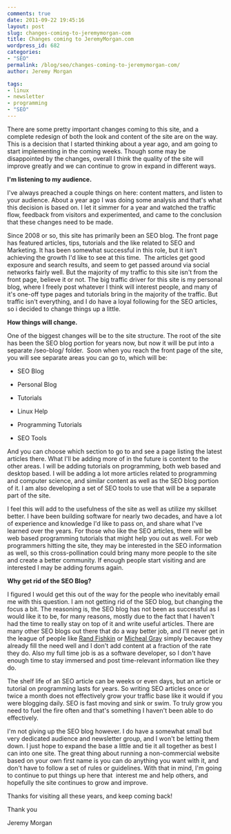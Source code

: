 ```yaml
---
comments: true
date: 2011-09-22 19:45:16
layout: post
slug: changes-coming-to-jeremymorgan-com
title: Changes coming to JeremyMorgan.com
wordpress_id: 682
categories:
- "SEO"
permalink: /blog/seo/changes-coming-to-jeremymorgan-com/
author: Jeremy Morgan

tags:
- linux
- newsletter
- programming
- "SEO"
---
```


There are some pretty important changes coming to this site, and a complete redesign of both the look and content of the site are on the way. This is a decision that I started thinking about a year ago, and am going to start implementing in the coming weeks. Though some may be disappointed by the changes, overall I think the quality of the site will improve greatly and we can continue to grow in expand in different ways.

**I'm listening to my audience.**

I've always preached a couple things on here: content matters, and listen to your audience. About a year ago I was doing some analysis and that's what this decision is based on. I let it simmer for a year and watched the traffic flow, feedback from visitors and experimented, and came to the conclusion that these changes need to be made.

Since 2008 or so, this site has primarily been an SEO blog. The front page has featured articles, tips, tutorials and the like related to SEO and Marketing. It has been somewhat successful in this role, but it isn't achieving the growth I'd like to see at this time.  The articles get good exposure and search results, and seem to get passed around via social networks fairly well. But the majority of my traffic to this site isn't from the front page, believe it or not. The big traffic driver for this site is my personal blog, where I freely post whatever I think will interest people, and many of it's one-off type pages and tutorials bring in the majority of the traffic. But traffic isn't everything, and I do have a loyal following for the SEO articles, so i decided to change things up a little.

**How things will change.**

One of the biggest changes will be to the site structure. The root of the site has been the SEO blog portion for years now, but now it will be put into a separate /seo-blog/ folder.  Soon when you reach the front page of the site, you will see separate areas you can go to, which will be:



	
  * SEO Blog

	
  * Personal Blog

	
  * Tutorials

	
  * Linux Help

	
  * Programming Tutorials

	
  * SEO Tools


And you can choose which section to go to and see a page listing the latest articles there. What I'll be adding more of in the future is content to the other areas. I will be adding tutorials on programming, both web based and desktop based. I will be adding a lot more articles related to programming and computer science, and similar content as well as the SEO blog portion of it. I am also developing a set of SEO tools to use that will be a separate part of the site.

I feel this will add to the usefulness of the site as well as utilize my skillset better. I have been building software for nearly two decades, and have a lot of experience and knowledge I'd like to pass on, and share what I've learned over the years. For those who like the SEO articles, there will be web based programming tutorials that might help you out as well. For web programmers hitting the site, they may be interested in the SEO information as well, so this cross-pollination could bring many more people to the site and create a better community. If enough people start visiting and are interested I may be adding forums again.

**Why get rid of the SEO Blog?**

I figured I would get this out of the way for the people who inevitably email me with this question. I am not getting rid of the SEO blog, but changing the focus a bit. The reasoning is, the SEO blog has not been as successful as I would like it to be, for many reasons, mostly due to the fact that I haven't had the time to really stay on top of it and write useful articles. There are many other SEO blogs out there that do a way better job, and I'll never get in the league of people like [Rand Fishkin](http://www.seomoz.org/blog) or [Micheal Gray](http://www.wolf-howl.com/) simply because they already fill the need well and I don't add content at a fraction of the rate they do. Also my full time job is as a software developer, so I don't have enough time to stay immersed and post time-relevant information like they do.

The shelf life of an SEO article can be weeks or even days, but an article or tutorial on programming lasts for years. So writing SEO articles once or twice a month does not effectively grow your traffic base like it would if you were blogging daily. SEO is fast moving and sink or swim. To truly grow you need to fuel the fire often and that's something I haven't been able to do effectively.

I'm not giving up the SEO blog however. I do have a somewhat small but very dedicated audience and newsletter group, and I won't be letting them down. I just hope to expand the base a little and tie it all together as best I can into one site. The great thing about running a non-commercial website based on your own first name is you can do anything you want with it, and don't have to follow a set of rules or guidelines. With that in mind, I'm going to continue to put things up here that  interest me and help others, and hopefully the site continues to grow and improve.

Thanks for visiting all these years, and keep coming back!

Thank you

Jeremy Morgan
